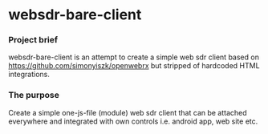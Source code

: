 # websdr-bare-client

### Project brief
websdr-bare-client is an attempt to create a simple web sdr client based on https://github.com/simonyiszk/openwebrx but stripped
of hardcoded HTML integrations. 

### The purpose

Create a simple one-js-file (module) web sdr client that can be attached everywhere and integrated with own controls i.e. android app, web site etc.
